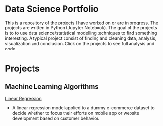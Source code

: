 # Data Science Portfolio

This is a repository of the projects I have worked on or are in progress. The projects are written in Python (Jupyter Notebook). The goal of the projects is to to use data science/statistical modelling techniques to find something interesting. A typical project consist of finding and cleaning data, analysis, visualization and conclusion. Click on the projects to see full analysis and code.

# Projects

## Machine Learning Algorithms
[Linear Regression](https://github.com/PKandarp/Data-Science-Portfolio/blob/master/Linear%20Regression/Linear%20Regression.ipynb)
- A linear regression model applied to a dummy e-commerce dataset to decide whether to focus their efforts on mobile app or website development based on customer behavior.

